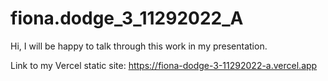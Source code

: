 # fiona.dodge_3_11292022_A

Hi,
I will be happy to talk through this work in my presentation. 

Link to my Vercel static site:
https://fiona-dodge-3-11292022-a.vercel.app

